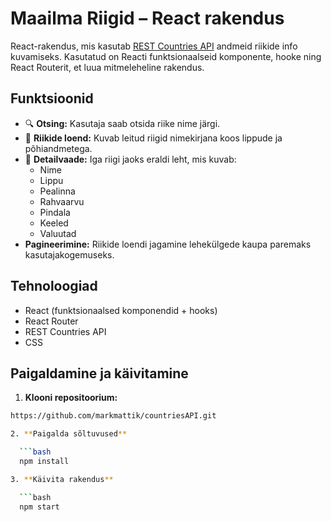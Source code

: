 # Maailma Riigid – React rakendus

React-rakendus, mis kasutab [REST Countries API](https://restcountries.com/) andmeid riikide info kuvamiseks. Kasutatud on Reacti funktsionaalseid komponente, hooke ning React Routerit, et luua mitmeleheline rakendus.

## Funktsioonid

- 🔍 **Otsing:** Kasutaja saab otsida riike nime järgi.
- 📄 **Riikide loend:** Kuvab leitud riigid nimekirjana koos lippude ja põhiandmetega.
- 🔗 **Detailvaade:** Iga riigi jaoks eraldi leht, mis kuvab:
  - Nime
  - Lippu
  - Pealinna
  - Rahvaarvu
  - Pindala
  - Keeled
  - Valuutad
- **Pagineerimine:** Riikide loendi jagamine lehekülgede kaupa paremaks kasutajakogemuseks.


## Tehnoloogiad

- React (funktsionaalsed komponendid + hooks)
- React Router
- REST Countries API
- CSS

## Paigaldamine ja käivitamine

1. **Klooni repositoorium:**

```bash
https://github.com/markmattik/countriesAPI.git

2. **Paigalda sõltuvused**

  ```bash
  npm install

3. **Käivita rakendus**

  ```bash
  npm start
